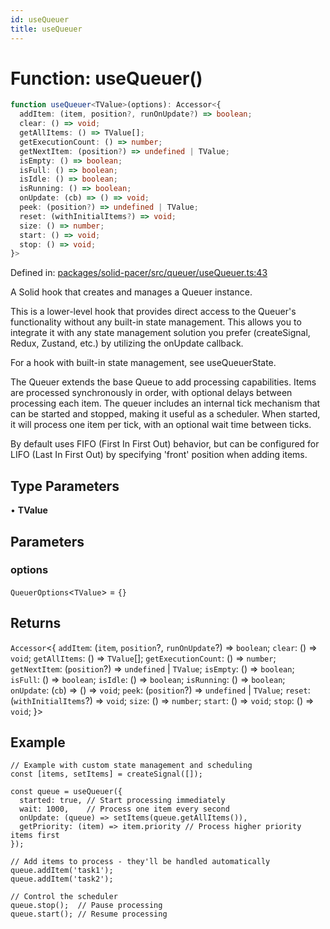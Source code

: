 ```yaml
---
id: useQueuer
title: useQueuer
---
```


<!-- DO NOT EDIT: this page is autogenerated from the type comments -->

# Function: useQueuer()

```ts
function useQueuer<TValue>(options): Accessor<{
  addItem: (item, position?, runOnUpdate?) => boolean;
  clear: () => void;
  getAllItems: () => TValue[];
  getExecutionCount: () => number;
  getNextItem: (position?) => undefined | TValue;
  isEmpty: () => boolean;
  isFull: () => boolean;
  isIdle: () => boolean;
  isRunning: () => boolean;
  onUpdate: (cb) => () => void;
  peek: (position?) => undefined | TValue;
  reset: (withInitialItems?) => void;
  size: () => number;
  start: () => void;
  stop: () => void;
}>
```

Defined in: [packages/solid-pacer/src/queuer/useQueuer.ts:43](https://github.com/TanStack/pacer/blob/main/packages/solid-pacer/src/queuer/useQueuer.ts#L43)

A Solid hook that creates and manages a Queuer instance.

This is a lower-level hook that provides direct access to the Queuer's functionality without
any built-in state management. This allows you to integrate it with any state management solution
you prefer (createSignal, Redux, Zustand, etc.) by utilizing the onUpdate callback.

For a hook with built-in state management, see useQueuerState.

The Queuer extends the base Queue to add processing capabilities. Items are processed
synchronously in order, with optional delays between processing each item. The queuer includes
an internal tick mechanism that can be started and stopped, making it useful as a scheduler.
When started, it will process one item per tick, with an optional wait time between ticks.

By default uses FIFO (First In First Out) behavior, but can be configured for LIFO
(Last In First Out) by specifying 'front' position when adding items.

## Type Parameters

• **TValue**

## Parameters

### options

`QueuerOptions`\<`TValue`\> = `{}`

## Returns

`Accessor`\<\{
  `addItem`: (`item`, `position`?, `runOnUpdate`?) => `boolean`;
  `clear`: () => `void`;
  `getAllItems`: () => `TValue`[];
  `getExecutionCount`: () => `number`;
  `getNextItem`: (`position`?) => `undefined` \| `TValue`;
  `isEmpty`: () => `boolean`;
  `isFull`: () => `boolean`;
  `isIdle`: () => `boolean`;
  `isRunning`: () => `boolean`;
  `onUpdate`: (`cb`) => () => `void`;
  `peek`: (`position`?) => `undefined` \| `TValue`;
  `reset`: (`withInitialItems`?) => `void`;
  `size`: () => `number`;
  `start`: () => `void`;
  `stop`: () => `void`;
 \}\>

## Example

```tsx
// Example with custom state management and scheduling
const [items, setItems] = createSignal([]);

const queue = useQueuer({
  started: true, // Start processing immediately
  wait: 1000,    // Process one item every second
  onUpdate: (queue) => setItems(queue.getAllItems()),
  getPriority: (item) => item.priority // Process higher priority items first
});

// Add items to process - they'll be handled automatically
queue.addItem('task1');
queue.addItem('task2');

// Control the scheduler
queue.stop();  // Pause processing
queue.start(); // Resume processing
```
